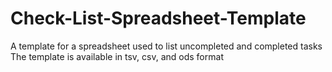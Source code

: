 # Check-List-Spreadsheet-Template
A template for a spreadsheet used to list uncompleted and completed tasks
The template is available in tsv, csv, and ods format
